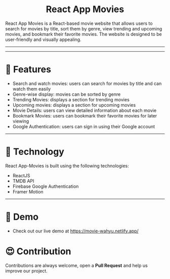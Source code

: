 <h1 align="center">React App Movies</h1>
React App Movies is a React-based movie website that allows users to search for movies by title, sort them by genre, view trending and upcoming movies, and bookmark their favorite movies. The website is designed to be user-friendly and visually appealing.
<hr/>

<hr/>

# 🍿 Features 

- Search and watch movies: users can search for movies by title and can watch them easily
- Genre-wise display: movies can be sorted by genre
- Trending Movies: displays a section for trending movies
- Upcoming movies: displays a section for upcoming movies
- Movie Details: users can view detailed information about each movie
- Bookmark Movies: users can bookmark their favorite movies for later viewing
- Google Authentication: users can sign in using their Google account

<hr/>

# 🍿 Technology

React App-Movies is built using the following technologies:

- ReactJS
- TMDB API
- Firebase Google Authentication
- Framer Motion

<hr/>

# 🍿 Demo 

- Check out our live demo at https://movie-wahyu.netlify.app/

# 😍 Contribution
Contributions are always welcome, open a **Pull Request** and help us improve our project.
